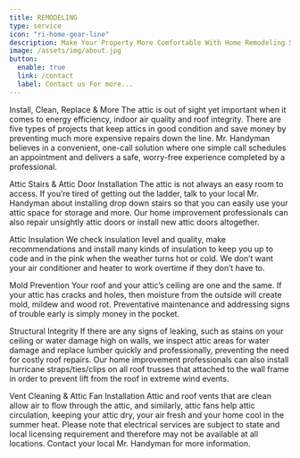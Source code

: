 ```yaml
---
title: REMODELING
type: service
icon: "ri-home-gear-line"
description: Make Your Property More Comfortable With Home Remodeling Services.
image: /assets/img/about.jpg
button:
  enable: true
  link: /contact
  label: Contact us For more...
---
```


Install, Clean, Replace & More
The attic is out of sight yet important when it comes to energy efficiency, indoor air quality and roof integrity. There are five types of projects that keep attics in good condition and save money by preventing much more expensive repairs down the line. Mr. Handyman believes in a convenient, one-call solution where one simple call schedules an appointment and delivers a safe, worry-free experience completed by a professional.

Attic Stairs & Attic Door Installation
The attic is not always an easy room to access. If you’re tired of getting out the ladder, talk to your local Mr. Handyman about installing drop down stairs so that you can easily use your attic space for storage and more. Our home improvement professionals can also repair unsightly attic doors or install new attic doors altogether.

Attic Insulation
We check insulation level and quality, make recommendations and install many kinds of insulation to keep you up to code and in the pink when the weather turns hot or cold. We don’t want your air conditioner and heater to work overtime if they don’t have to.

Mold Prevention
Your roof and your attic’s ceiling are one and the same. If your attic has cracks and holes, then moisture from the outside will create mold, mildew and wood rot. Preventative maintenance and addressing signs of trouble early is simply money in the pocket.

Structural Integrity
If there are any signs of leaking, such as stains on your ceiling or water damage high on walls, we inspect attic areas for water damage and replace lumber quickly and professionally, preventing the need for costly roof repairs. Our home improvement professionals can also install hurricane straps/ties/clips on all roof trusses that attached to the wall frame in order to prevent lift from the roof in extreme wind events.

Vent Cleaning & Attic Fan Installation
Attic and roof vents that are clean allow air to flow through the attic, and similarly, attic fans help attic circulation, keeping your attic dry, your air fresh and your home cool in the summer heat. Please note that electrical services are subject to state and local licensing requirement and therefore may not be available at all locations. Contact your local Mr. Handyman for more information.